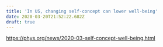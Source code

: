 ```yaml
---
title: 'In US, changing self-concept can lower well-being'
date: 2020-03-20T21:52:22.682Z
draft: true
---
```

<https://phys.org/news/2020-03-self-concept-well-being.html>